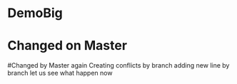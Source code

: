 # DemoBig
# Changed on Master
#Changed by Master again
Creating conflicts by branch
adding new line by branch
let us see what happen now

